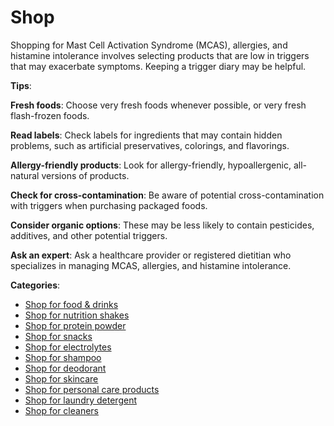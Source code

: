 # Shop

Shopping for Mast Cell Activation Syndrome (MCAS), allergies, and histamine intolerance involves selecting products that are low in triggers that may exacerbate symptoms. Keeping a trigger diary may be helpful.

**Tips**:

**Fresh foods**: Choose very fresh foods whenever possible, or very fresh flash-frozen foods.

**Read labels**: Check labels for ingredients that may contain hidden problems, such as artificial preservatives, colorings, and flavorings.

**Allergy-friendly products**: Look for allergy-friendly, hypoallergenic, all-natural versions of products.

**Check for cross-contamination**: Be aware of potential cross-contamination with triggers when purchasing packaged foods.

**Consider organic options**: These may be less likely to contain pesticides, additives, and other potential triggers.

**Ask an expert**: Ask a healthcare provider or registered dietitian who specializes in managing MCAS, allergies, and histamine intolerance.

**Categories**:

* [Shop for food & drinks](../shop-for-food-and-drinks/)
* [Shop for nutrition shakes](../shop-for-nutrition-shakes/)
* [Shop for protein powder](../shop-for-protein-powder/)
* [Shop for snacks](../shop-for-snacks/)
* [Shop for electrolytes](../shop-for-electrolytes/)
* [Shop for shampoo](../shop-for-shampoo/)
* [Shop for deodorant](../shop-for-deodorant/)
* [Shop for skincare](../shop-for-skincare/)
* [Shop for personal care products](../shop-for-personal-care-products/)
* [Shop for laundry detergent](../shop-for-laundry-detergent/)
* [Shop for cleaners](../shop-for-cleaners/)
  